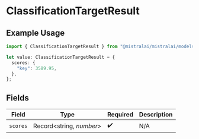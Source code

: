 # ClassificationTargetResult

## Example Usage

```typescript
import { ClassificationTargetResult } from "@mistralai/mistralai/models/components";

let value: ClassificationTargetResult = {
  scores: {
    "key": 3589.95,
  },
};
```

## Fields

| Field                    | Type                     | Required                 | Description              |
| ------------------------ | ------------------------ | ------------------------ | ------------------------ |
| `scores`                 | Record<string, *number*> | :heavy_check_mark:       | N/A                      |